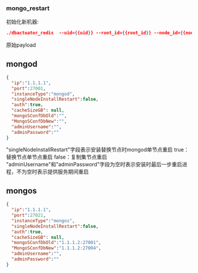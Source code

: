 ### mongo_restart
初始化新机器:

```json
./dbactuator_redis  --uid={{uid}} --root_id={{root_id}} --node_id={{node_id}} --version_id={{version_id}} --atom-job-list="mongo_restart"  --payload='{{payload_base64}}'
```


原始payload

## mongod
```json
{
  "ip":"1.1.1.1",
  "port":27001,
  "instanceType":"mongod",
  "singleNodeInstallRestart":false,  
  "auth":true,
  "cacheSizeGB": null,
  "mongoSConfDbOld":"",
  "MongoSConfDbNew":"",
  "adminUsername":"",
  "adminPassword":""
}
```
"singleNodeInstallRestart"字段表示安装替换节点时mongod单节点重启  true：替换节点单节点重启 false：复制集节点重启
"adminUsername"和"adminPassword"字段为空时表示安装时最后一步重启进程，不为空时表示提供服务期间重启
## mongos
```json
{
  "ip":"1.1.1.1",
  "port":27021,
  "instanceType":"mongos",
  "singleNodeInstallRestart":false,
  "auth":true,
  "cacheSizeGB": null,
  "mongoSConfDbOld":"1.1.1.2:27001",
  "MongoSConfDbNew":"1.1.1.2:27004",
  "adminUsername":"",
  "adminPassword":""
}
```